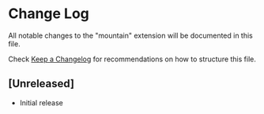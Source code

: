 # Change Log

All notable changes to the "mountain" extension will be documented in this file.

Check [Keep a Changelog](http://keepachangelog.com/) for recommendations on how to structure this file.

## [Unreleased]

- Initial release
